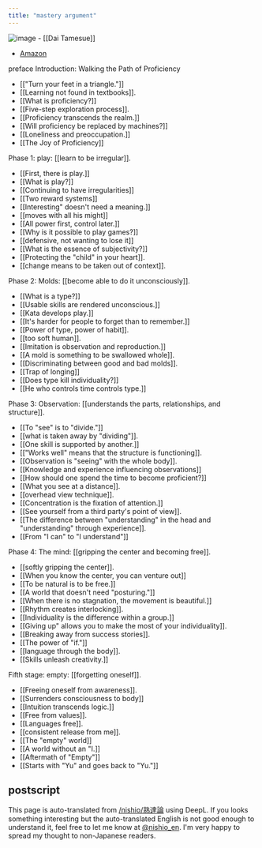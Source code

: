```yaml
---
title: "mastery argument"
---
```


![image](https://gyazo.com/f67e3ab4df51ec704ff0fc934c7bc80e/thumb/1000)
    - [[Dai Tamesue]]
- [Amazon](https://amzn.to/40TRt5L)

preface
Introduction: Walking the Path of Proficiency
- [["Turn your feet in a triangle."]]
- [[Learning not found in textbooks]].
- [[What is proficiency?]]
- [[Five-step exploration process]].
- [[Proficiency transcends the realm.]]
- [[Will proficiency be replaced by machines?]]
- [[Loneliness and preoccupation.]]
- [[The Joy of Proficiency]]

Phase 1: play: [[learn to be irregular]].
- [[First, there is play.]]
- [[What is play?]]
- [[Continuing to have irregularities]]
- [[Two reward systems]]
- [[Interesting" doesn't need a meaning.]]
- [[moves with all his might]]
- [[All power first, control later.]]
- [[Why is it possible to play games?]]
- [[defensive, not wanting to lose it]]
- [[What is the essence of subjectivity?]]
- [[Protecting the "child" in your heart]].
- [[change means to be taken out of context]].

Phase 2: Molds: [[become able to do it unconsciously]].
- [[What is a type?]]
- [[Usable skills are rendered unconscious.]]
- [[Kata develops play.]]
- [[It's harder for people to forget than to remember.]]
- [[Power of type, power of habit]].
- [[too soft human]].
- [[Imitation is observation and reproduction.]]
- [[A mold is something to be swallowed whole]].
- [[Discriminating between good and bad molds]].
- [[Trap of longing]]
- [[Does type kill individuality?]]
- [[He who controls time controls type.]]

Phase 3: Observation: [[understands the parts, relationships, and structure]].
- [[To "see" is to "divide."]]
- [[what is taken away by "dividing"]].
- [[One skill is supported by another.]]
- [["Works well" means that the structure is functioning]].
- [[Observation is "seeing" with the whole body]].
- [[Knowledge and experience influencing observations]]
- [[How should one spend the time to become proficient?]]
- [[What you see at a distance]].
- [[overhead view technique]].
- [[Concentration is the fixation of attention.]]
- [[See yourself from a third party's point of view]].
- [[The difference between "understanding" in the head and "understanding" through experience]].
- [[From "I can" to "I understand"]]

Phase 4: The mind: [[gripping the center and becoming free]].
- [[softly gripping the center]].
- [[When you know the center, you can venture out]]
- [[To be natural is to be free.]]
- [[A world that doesn't need "posturing."]]
- [[When there is no stagnation, the movement is beautiful.]]
- [[Rhythm creates interlocking]].
- [[Individuality is the difference within a group.]]
- [[Giving up" allows you to make the most of your individuality]].
- [[Breaking away from success stories]].
- [[The power of "if."]]
- [[language through the body]].
- [[Skills unleash creativity.]]

Fifth stage: empty: [[forgetting oneself]].
- [[Freeing oneself from awareness]].
- [[Surrenders consciousness to body]]
- [[Intuition transcends logic.]]
- [[Free from values]].
- [[Languages free]].
- [[consistent release from me]].
- [[The "empty" world]]
- [[A world without an "I.]]
- [[Aftermath of "Empty"]]
- [[Starts with "Yu" and goes back to "Yu."]]

postscript
---
This page is auto-translated from [/nishio/熟達論](https://scrapbox.io/nishio/熟達論) using DeepL. If you looks something interesting but the auto-translated English is not good enough to understand it, feel free to let me know at [@nishio_en](https://twitter.com/nishio_en). I'm very happy to spread my thought to non-Japanese readers.